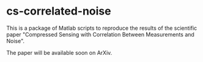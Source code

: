 cs-correlated-noise
===================

This is a package of Matlab scripts to reproduce the results of the scientific paper "Compressed Sensing with Correlation Between Measurements and Noise".

The paper will be available soon on ArXiv.
